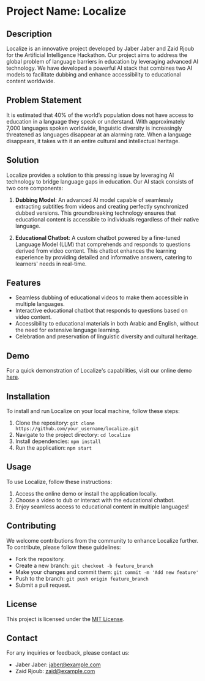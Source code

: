 # Project Name: Localize

## Description
Localize is an innovative project developed by Jaber Jaber and Zaid Rjoub for the Artificial Intelligence Hackathon. Our project aims to address the global problem of language barriers in education by leveraging advanced AI technology. We have developed a powerful AI stack that combines two AI models to facilitate dubbing and enhance accessibility to educational content worldwide.

## Problem Statement
It is estimated that 40% of the world’s population does not have access to education in a language they speak or understand. With approximately 7,000 languages spoken worldwide, linguistic diversity is increasingly threatened as languages disappear at an alarming rate. When a language disappears, it takes with it an entire cultural and intellectual heritage.

## Solution
Localize provides a solution to this pressing issue by leveraging AI technology to bridge language gaps in education. Our AI stack consists of two core components:

1. **Dubbing Model**: An advanced AI model capable of seamlessly extracting subtitles from videos and creating perfectly synchronized dubbed versions. This groundbreaking technology ensures that educational content is accessible to individuals regardless of their native language.

2. **Educational Chatbot**: A custom chatbot powered by a fine-tuned Language Model (LLM) that comprehends and responds to questions derived from video content. This chatbot enhances the learning experience by providing detailed and informative answers, catering to learners' needs in real-time.

## Features
- Seamless dubbing of educational videos to make them accessible in multiple languages.
- Interactive educational chatbot that responds to questions based on video content.
- Accessibility to educational materials in both Arabic and English, without the need for extensive language learning.
- Celebration and preservation of linguistic diversity and cultural heritage.

## Demo
For a quick demonstration of Localize's capabilities, visit our online demo [here](link_to_demo).

## Installation
To install and run Localize on your local machine, follow these steps:
1. Clone the repository: `git clone https://github.com/your_username/localize.git`
2. Navigate to the project directory: `cd localize`
3. Install dependencies: `npm install`
4. Run the application: `npm start`

## Usage
To use Localize, follow these instructions:
1. Access the online demo or install the application locally.
2. Choose a video to dub or interact with the educational chatbot.
3. Enjoy seamless access to educational content in multiple languages!

## Contributing
We welcome contributions from the community to enhance Localize further. To contribute, please follow these guidelines:
- Fork the repository.
- Create a new branch: `git checkout -b feature_branch`
- Make your changes and commit them: `git commit -m 'Add new feature'`
- Push to the branch: `git push origin feature_branch`
- Submit a pull request.

## License
This project is licensed under the [MIT License](link_to_license).

## Contact
For any inquiries or feedback, please contact us:
- Jaber Jaber: jaber@example.com
- Zaid Rjoub: zaid@example.com
